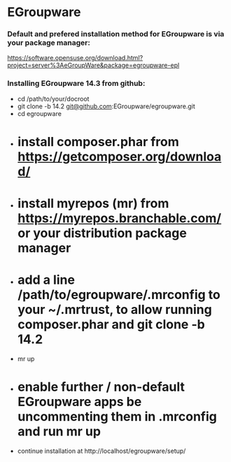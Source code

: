 # EGroupware

### Default and prefered installation method for EGroupware is via your package manager:

  https://software.opensuse.org/download.html?project=server%3AeGroupWare&package=egroupware-epl

### Installing EGroupware 14.3 from github:
* cd /path/to/your/docroot
* git clone -b 14.2 git@github.com:EGroupware/egroupware.git
* cd egroupware
* # install composer.phar from https://getcomposer.org/download/
* # install myrepos (mr) from https://myrepos.branchable.com/ or your distribution package manager
* # add a line /path/to/egroupware/.mrconfig to your ~/.mrtrust, to allow running composer.phar and git clone -b 14.2
* mr up
* # enable further / non-default EGroupware apps be uncommenting them in .mrconfig and run mr up
* continue installation at http://localhost/egroupware/setup/
